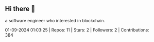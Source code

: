 ## Hi there 👋
a software engineer who interested in blockchain.
<!--START_SECTION:github_stats-->
01-09-2024 01:03:25 | Repos: 11 | Stars: 2 | Followers: 2 | Contributions: 384
<!--END_SECTION:github_stats-->
